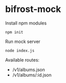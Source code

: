 bifrost-mock
============

Install npm modules

    npm init

Run mock server

    node index.js

Available routes:
* /v1/albums.json
* /v1/albums/:id.json
